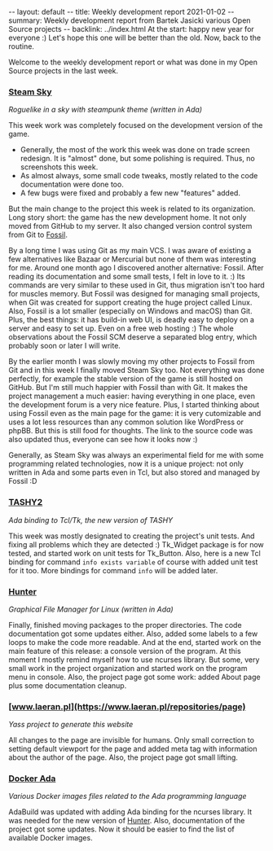 -- layout: default
-- title: Weekly development report 2021-01-02
-- summary: Weekly development report from Bartek Jasicki various Open Source projects
-- backlink: ../index.html
At the start: happy new year for everyone :) Let's hope this one will be better
than the old. Now, back to the routine.

Welcome to the weekly development report or what was done in my Open Source
projects in the last week.

### [Steam Sky](https://www.laeran.pl/repositories/steamsky)

*Roguelike in a sky with steampunk theme (written in Ada)*

This week work was completely focused on the development version of the game.

* Generally, the most of the work this week was done on trade screen redesign.
  It is "almost"  done, but some polishing is required. Thus, no screenshots
  this week.
* As almost always, some small code tweaks, mostly related to the code
  documentation were done too.
* A few bugs were fixed and probably a few new "features" added.

But the main change to the project this week is related to its organization.
Long story short: the game has the new development home. It not only moved
from GitHub to my server. It also changed version control system from Git
to [Fossil](https://www.fossil-scm.org/).

By a long time I was using Git as my main VCS. I was aware of existing a few
alternatives like Bazaar or Mercurial but none of them was interesting for me.
Around one month ago I discovered another alternative: Fossil. After reading
its documentation and some small tests, I felt in love to it. :) Its commands
are very similar to these used in Git, thus migration isn't too hard for
muscles memory. But Fossil was designed for managing small projects, when Git
was created for support creating the huge project called Linux. Also, Fossil
is a lot smaller (especially on Windows and macOS) than Git. Plus, the best
things: it has build-in web UI, is deadly easy to deploy on a server and easy
to set up. Even on a free web hosting :) The whole observations about the
Fossil SCM deserve a separated blog entry, which probably soon or later I will
write.

By the earlier month I was slowly moving my other projects to Fossil from Git
and in this week I finally moved Steam Sky too. Not everything was done
perfectly, for example the stable version of the game is still hosted on
GitHub. But I'm still much happier with Fossil than with Git. It makes the
project management a much easier: having everything in one place, even the
development forum is a very nice feature. Plus, I started thinking about using
Fossil even as the main page for the game: it is very cutomizable and uses a
lot less resources than any common solution like WordPress or phpBB. But this
is still food for thoughts. The link to the source code was also updated thus,
everyone can see how it looks now :)

Generally, as Steam Sky was always an experimental field for me with some
programming related technologies, now it is a unique project: not only written
in Ada and some parts even in Tcl, but also stored and managed by Fossil :D

### [TASHY2](https://www.laeran.pl/repositories/tashy2)

*Ada binding to Tcl/Tk, the new version of TASHY*

This week was mostly designated to creating the project's unit tests. And
fixing all problems which they are detected :) Tk_Widget package is for now
tested, and started work on unit tests for Tk_Button. Also, here is a new Tcl
binding for command `info exists variable` of course with added unit test for
it too. More bindings for command `info` will be added later.

### [Hunter](https://www.laeran.pl/repositories/hunter)

*Graphical File Manager for Linux (written in Ada)*

Finally, finished moving packages to the proper directories. The code
documentation got some updates either. Also, added some labels to a few loops
to make the code more readable. And at the end, started work on the main
feature of this release: a console version of the program. At this moment I
mostly remind myself how to use ncurses library. But some, very small work in
the project organization and started work on the program menu in console. Also,
the project page got some work: added About page plus some documentation
cleanup.

### [www.laeran.pl](https://www.laeran.pl/repositories/page)

*Yass project to generate this website*

All changes to the page are invisible for humans. Only small correction to
setting default viewport for the page and added meta tag with information about
the author of the page. Also, the project page got small lifting.

### [Docker Ada](https://www.laeran.pl/repositories/dockerada)

*Various Docker images files related to the Ada programming language*

AdaBuild was updated with adding Ada binding for the ncurses library. It was
needed for the new version of [Hunter](https://www.laeran.pl/repositories/hunter).
Also, documentation of the project got some updates. Now it should be easier to
find the list of available Docker images.
